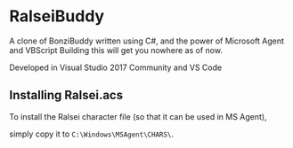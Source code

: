 # RalseiBuddy

A clone of BonziBuddy written using C#, and the power of Microsoft Agent and VBScript
Building this will get you nowhere as of now.

Developed in Visual Studio 2017 Community and VS Code

## Installing Ralsei.acs

To install the Ralsei character file (so that it can be used in MS Agent),

simply copy it to `C:\Windows\MSAgent\CHARS\`.